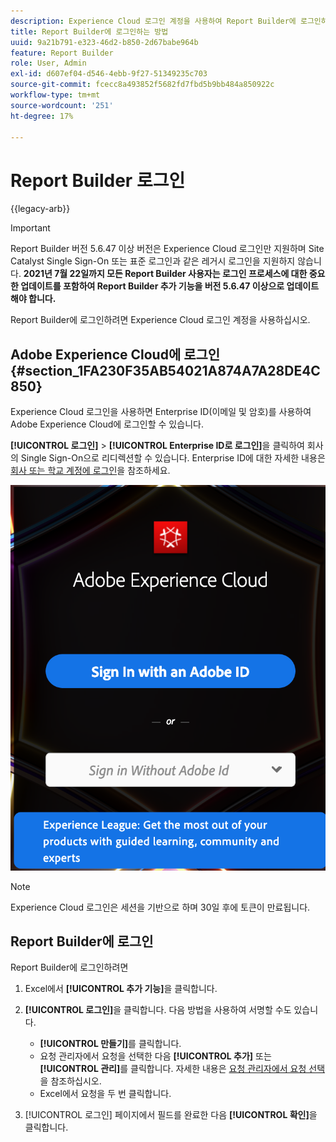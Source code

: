 ```yaml
---
description: Experience Cloud 로그인 계정을 사용하여 Report Builder에 로그인하는 방법에 대해 알아봅니다.
title: Report Builder에 로그인하는 방법
uuid: 9a21b791-e323-46d2-b850-2d67babe964b
feature: Report Builder
role: User, Admin
exl-id: d607ef04-d546-4ebb-9f27-51349235c703
source-git-commit: fcecc8a493852f5682fd7fbd5b9bb484a850922c
workflow-type: tm+mt
source-wordcount: '251'
ht-degree: 17%

---
```


# Report Builder 로그인

{{legacy-arb}}

>[!IMPORTANT]
>
>Report Builder 버전 5.6.47 이상 버전은 Experience Cloud 로그인만 지원하며 Site Catalyst Single Sign-On 또는 표준 로그인과 같은 레거시 로그인을 지원하지 않습니다. **2021년 7월 22일까지 모든 Report Builder 사용자는 로그인 프로세스에 대한 중요한 업데이트를 포함하여 Report Builder 추가 기능을 버전 5.6.47 이상으로 업데이트해야 합니다.**

Report Builder에 로그인하려면 Experience Cloud 로그인 계정을 사용하십시오.

## Adobe Experience Cloud에 로그인 {#section_1FA230F35AB54021A874A7A28DE4C850}

Experience Cloud 로그인을 사용하면 Enterprise ID(이메일 및 암호)를 사용하여 Adobe Experience Cloud에 로그인할 수 있습니다.

**[!UICONTROL 로그인]** > **[!UICONTROL Enterprise ID로 로그인]**&#x200B;을 클릭하여 회사의 Single Sign-On으로 리디렉션할 수 있습니다. Enterprise ID에 대한 자세한 내용은 [회사 또는 학교 계정에 로그인](https://helpx.adobe.com/kr/enterprise/kb/enterprise-id-faq.html#whatis)을 참조하세요.

![Adobe ID을 사용하거나 사용하지 않고 로그인할 수 있는 옵션을 보여 주는 Adobe Experience Cloud 로그인 창을 보여 주는 스크린샷](assets/adobe_id_login.png)

>[!NOTE]
>
>Experience Cloud 로그인은 세션을 기반으로 하며 30일 후에 토큰이 만료됩니다.

## Report Builder에 로그인

Report Builder에 로그인하려면

1. Excel에서 **[!UICONTROL 추가 기능]**&#x200B;을 클릭합니다.
1. **[!UICONTROL 로그인]**&#x200B;을 클릭합니다. 다음 방법을 사용하여 서명할 수도 있습니다.

   * **[!UICONTROL 만들기]**&#x200B;를 클릭합니다.
   * 요청 관리자에서 요청을 선택한 다음 **[!UICONTROL 추가]** 또는 **[!UICONTROL 관리]**&#x200B;를 클릭합니다. 자세한 내용은 [요청 관리자에서 요청 선택](/help/analyze/legacy-report-builder/manage-requests/r-arb-manage-requests.md)을 참조하십시오.
   * Excel에서 요청을 두 번 클릭합니다.

1. [!UICONTROL 로그인] 페이지에서 필드를 완료한 다음 **[!UICONTROL 확인]**&#x200B;을 클릭합니다.

